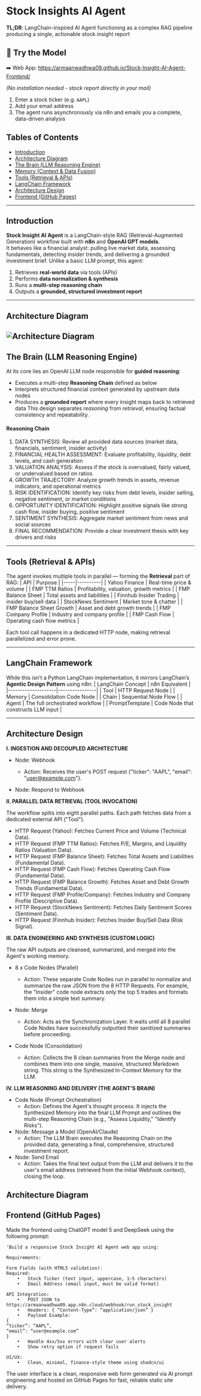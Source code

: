 # Stock Insights AI Agent
**TL;DR**: LangChain-inspired AI Agent functioning as a complex RAG pipeline producing a single, actionable stock insight report
## 🚀 Try the Model
➡️ Web App: [https://armaanwadhwa09.github.io/Stock-Insight-AI-Agent-Frontend/ ](https://armaanwadhwa09.github.io/Stock-Insight-AI-Agent-Frontend/)

*(No installation needed - stock report directly in your mail)*
1. Enter a stock ticker (e.g. `AAPL`)  
2. Add your email address  
3. The agent runs asynchronously via n8n and emails you a complete, data-driven analysis
## Tables of Contents 
- [Introduction](#Introduction)
- [Architecture Diagram](#architecture-diagram)
- [The Brain (LLM Reasoning Engine)](#the-brain-llm-reasoning-engine)
- [Memory (Context & Data Fusion)](#memory-context--data-fusion)
- [Tools (Retrieval & APIs)](#tools-retrieval--apis)
- [LangChain Framework](#langchain-framework)
- [Architecture Design](#architecture-design)
- [Frontend (GitHub Pages)](#frontend-github-pages)
---
## Introduction
**Stock Insight AI Agent** is a LangChain-style RAG (Retrieval-Augmented Generation) workflow built with **n8n** and **OpenAI GPT models**.  
It behaves like a financial analyst: pulling live market data, assessing fundamentals, detecting insider trends, and delivering a grounded investment brief.
Unlike a basic LLM prompt, this agent:
1. Retrieves **real-world data** via tools (APIs)
2. Performs **data normalization & synthesis**
3. Runs a **multi-step reasoning chain**
4. Outputs a **grounded, structured investment report**
---
## Architecture Diagram
![Architecture Diagram](https://github.com/ArmaanWadhwa09/Stock-Insights-AI-Agent/blob/main/Architecture_Diagram.png?raw=true)
---
## The Brain (LLM Reasoning Engine)
At its core lies an OpenAI LLM node responsible for **guided reasoning**:
- Executes a multi-step **Reasoning Chain** defined as below
- Interprets structured financial context generated by upstream data nodes
- Produces a **grounded report** where every insight maps back to retrieved data
This design separates *reasoning* from *retrieval*, ensuring factual consistency and repeatability.<br>
#### **Reasoning Chain**
1. DATA SYNTHESIS: Review all provided data sources (market data, financials, sentiment, insider activity)
2. FINANCIAL HEALTH ASSESSMENT: Evaluate profitability, liquidity, debt levels, and cash generation
3. VALUATION ANALYSIS: Assess if the stock is overvalued, fairly valued, or undervalued based on ratios
4. GROWTH TRAJECTORY: Analyze growth trends in assets, revenue indicators, and operational metrics
5. RISK IDENTIFICATION: Identify key risks from debt levels, insider selling, negative sentiment, or market conditions
6. OPPORTUNITY IDENTIFICATION: Highlight positive signals like strong cash flow, insider buying, positive sentiment
7. SENTIMENT SYNTHESIS: Aggregate market sentiment from news and social sources
8. FINAL RECOMMENDATION: Provide a clear investment thesis with key drivers and risks
---
## Tools (Retrieval & APIs)
The agent invokes multiple tools in parallel — forming the **Retrieval** part of RAG:
| API | Purpose |
|-----|----------|
| Yahoo Finance | Real-time price & volume |
| FMP TTM Ratios | Profitability, valuation, growth metrics |
| FMP Balance Sheet | Total assets and liabilities |
| Finnhub Insider Trading | insider buy/sell data |
| StockNews Sentiment | Market tone & chatter |
| FMP Balance Sheet Growth | Asset and debt growth trends |
| FMP Company Profile | Industry and company profile |
| FMP Cash Flow | Operating cash flow metrics |

Each tool call happens in a dedicated HTTP node, making retrieval parallelized and error prone.

---
## LangChain Framework
While this isn’t a Python LangChain implementation, it mirrors LangChain’s **Agentic Design Pattern** using n8n:
| LangChain Concept | n8n Equivalent |
|--------------------|----------------|
| Tool | HTTP Request Node |
| Memory | Consolidation Code Node |
| Chain | Sequential Node Flow |
| Agent | The full orchestrated workflow |
| PromptTemplate | Code Node that constructs LLM input |

---
## Architecture Design
**I. INGESTION AND DECOUPLED ARCHITECTURE**

- Node: Webhook
  - Action: Receives the user's POST request {"ticker": "AAPL", "email": "user@example.com"}.

- Node: Respond to Webhook

**II. PARALLEL DATA RETRIEVAL (TOOL INVOCATION)**

The workflow splits into eight parallel paths. Each path fetches data from a dedicated external API ("Tool").

- HTTP Request (Yahoo): Fetches Current Price and Volume (Technical Data).
- HTTP Request (FMP TTM Ratios): Fetches P/E, Margins, and Liquidity Ratios (Valuation Data).
- HTTP Request (FMP Balance Sheet): Fetches Total Assets and Liabilities (Fundamental Data).
- HTTP Request (FMP Cash Flow): Fetches Operating Cash Flow (Fundamental Data).
- HTTP Request (FMP Balance Growth): Fetches Asset and Debt Growth Trends (Fundamental Data).
- HTTP Request (FMP Profile/Company): Fetches Industry and Company Profile (Descriptive Data).
- HTTP Request (StockNews Sentiment): Fetches Daily Sentiment Scores (Sentiment Data).
- HTTP Request (Finnhub Insider): Fetches Insider Buy/Sell Data (Risk Signal).

**III. DATA ENGINEERING AND SYNTHESIS (CUSTOM LOGIC)**

The raw API outputs are cleansed, summarized, and merged into the Agent's working memory.

- 8 x Code Nodes (Parallel)
  - Action: These separate Code Nodes run in parallel to normalize and summarize the raw JSON from the 8 HTTP Requests. For example, the "Insider" code node extracts only the top 5 trades and formats them into a simple text summary.
- Node: Merge
  - Action: Acts as the Synchronization Layer. It waits until all 8 parallel Code Nodes have successfully outputted their sanitized summaries before proceeding.

- Code Node (Consolidation)
  - Action: Collects the 8 clean summaries from the Merge node and combines them into one single, massive, structured Markdown string. This string is the Synthesized In-Context Memory for the LLM.

**IV. LLM REASONING AND DELIVERY (THE AGENT'S BRAIN)**

- Code Node (Prompt Orchestration)
  - Action: Defines the Agent's thought process. It injects the Synthesized Memory into the final LLM Prompt and outlines the multi-step Reasoning Chain (e.g., "Assess Liquidity," "Identify Risks").
- Node: Message a Model (OpenAI/Claude)
  - Action: The LLM Brain executes the Reasoning Chain on the provided data, generating a final, comprehensive, structured investment report.
- Node: Send Email
  - Action: Takes the final text output from the LLM and delivers it to the user's email address (retrieved from the initial Webhook context), closing the loop.

## Architecture Diagram

## Frontend (GitHub Pages)
Made the frontend using ChatGPT model 5 and DeepSeek using the following prompt:
```
'Build a responsive Stock Insight AI Agent web app using:

Requirements:

Form Fields (with HTML5 validation):
Required:
	•	Stock Ticker (text input, uppercase, 1–5 characters)
	•	Email Address (email input, must be valid format)

API Integration:
	•	POST JSON to https://armaanwadhwa09.app.n8n.cloud/webhook/run_stock_insight
	•	Headers: { “Content-Type”: “application/json” }
	•	Payload Example:
{
“ticker”: “AAPL”,
“email”: “user@example.com”
}
	•	Handle 4xx/5xx errors with clear user alerts
	•	Show retry option if request fails

UI/UX:
	•	Clean, minimal, finance-style theme using shadcn/ui
  ```
The user interface is a clean, responsive web form generated via AI prompt engineering and hosted on GitHub Pages for fast, reliable static site delivery. 
